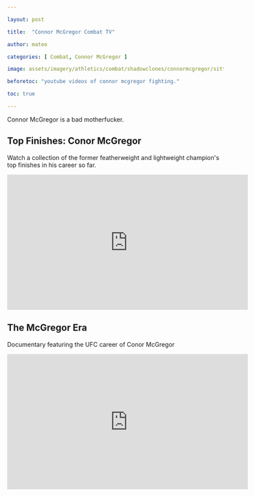 ```yaml
---

layout: post

title:  "Connor McGregor Combat TV"

author: mateo

categories: [ Combat, Connor McGregor ]

image: assets/imagery/athletics/combat/shadowclones/connormcgregor/sitting.jpg

beforetoc: "youtube videos of connor mcgregor fighting."

toc: true

---
```


Connor McGregor is a bad motherfucker.

## Top Finishes: Conor McGregor 

Watch a collection of the former featherweight and lightweight champion's top finishes in his career so far.

<iframe width="560" height="315" src="https://www.youtube.com/embed/3mPPMCa8Nxw?si=0h3YOCIlSlEhXsnw" title="YouTube video player" frameborder="0" allow="accelerometer; autoplay; clipboard-write; encrypted-media; gyroscope; picture-in-picture; web-share" referrerpolicy="strict-origin-when-cross-origin" allowfullscreen></iframe>

## The McGregor Era 

Documentary featuring the UFC career of Conor McGregor

<iframe width="560" height="315" src="https://www.youtube.com/embed/3LWHOi6o9aI?si=AVGSinMfUNaCRiRr" title="YouTube video player" frameborder="0" allow="accelerometer; autoplay; clipboard-write; encrypted-media; gyroscope; picture-in-picture; web-share" referrerpolicy="strict-origin-when-cross-origin" allowfullscreen></iframe>
